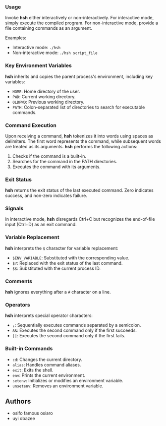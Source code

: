 
### Usage

Invoke **hsh** either interactively or non-interactively. For interactive mode, simply execute the compiled program. For non-interactive mode, provide a file containing commands as an argument.

Examples:
- Interactive mode: `./hsh`
- Non-interactive mode: `./hsh script_file`

### Key Environment Variables

**hsh** inherits and copies the parent process's environment, including key variables:
- `HOME`: Home directory of the user.
- `PWD`: Current working directory.
- `OLDPWD`: Previous working directory.
- `PATH`: Colon-separated list of directories to search for executable commands.

### Command Execution

Upon receiving a command, **hsh** tokenizes it into words using spaces as delimiters. The first word represents the command, while subsequent words are treated as its arguments. **hsh** performs the following actions:
1. Checks if the command is a built-in.
2. Searches for the command in the PATH directories.
3. Executes the command with its arguments.

### Exit Status

**hsh** returns the exit status of the last executed command. Zero indicates success, and non-zero indicates failure.

### Signals

In interactive mode, **hsh** disregards Ctrl+C but recognizes the end-of-file input (Ctrl+D) as an exit command.

### Variable Replacement

**hsh** interprets the `$` character for variable replacement:
- `$ENV_VARIABLE`: Substituted with the corresponding value.
- `$?`: Replaced with the exit status of the last command.
- `$$`: Substituted with the current process ID.

### Comments

**hsh** ignores everything after a `#` character on a line.

### Operators

**hsh** interprets special operator characters:
- `;`: Sequentially executes commands separated by a semicolon.
- `&&`: Executes the second command only if the first succeeds.
- `||`: Executes the second command only if the first fails.

### Built-in Commands

- `cd`: Changes the current directory.
- `alias`: Handles command aliases.
- `exit`: Exits the shell.
- `env`: Prints the current environment.
- `setenv`: Initializes or modifies an environment variable.
- `unsetenv`: Removes an environment variable.

## Authors

- osifo famous osiaro
- uyi obazee
